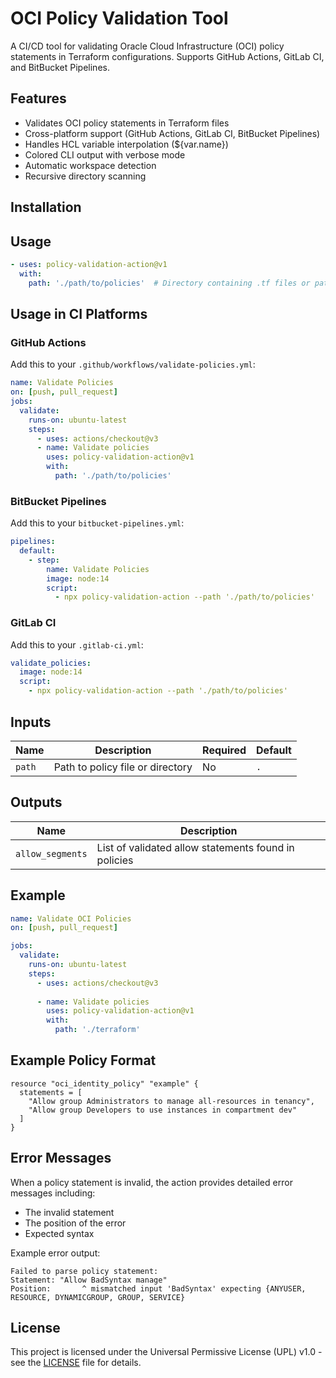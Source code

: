# OCI Policy Validation Tool

A CI/CD tool for validating Oracle Cloud Infrastructure (OCI) policy statements in Terraform configurations. Supports GitHub Actions, GitLab CI, and BitBucket Pipelines.

## Features

- Validates OCI policy statements in Terraform files
- Cross-platform support (GitHub Actions, GitLab CI, BitBucket Pipelines)
- Handles HCL variable interpolation (${var.name})
- Colored CLI output with verbose mode
- Automatic workspace detection
- Recursive directory scanning

## Installation

## Usage

```yaml
- uses: policy-validation-action@v1
  with:
    path: './path/to/policies'  # Directory containing .tf files or path to single .tf file
```

## Usage in CI Platforms

### GitHub Actions

Add this to your `.github/workflows/validate-policies.yml`:
```yaml
name: Validate Policies
on: [push, pull_request]
jobs:
  validate:
    runs-on: ubuntu-latest
    steps:
      - uses: actions/checkout@v3
      - name: Validate policies
        uses: policy-validation-action@v1
        with:
          path: './path/to/policies'
```

### BitBucket Pipelines

Add this to your `bitbucket-pipelines.yml`:
```yaml
pipelines:
  default:
    - step:
        name: Validate Policies
        image: node:14
        script:
          - npx policy-validation-action --path './path/to/policies'
```

### GitLab CI

Add this to your `.gitlab-ci.yml`:
```yaml
validate_policies:
  image: node:14
  script:
    - npx policy-validation-action --path './path/to/policies'
```

## Inputs

| Name | Description | Required | Default |
|------|-------------|----------|---------|
| `path` | Path to policy file or directory | No | `.` |

## Outputs

| Name | Description |
|------|-------------|
| `allow_segments` | List of validated allow statements found in policies |

## Example

```yaml
name: Validate OCI Policies
on: [push, pull_request]

jobs:
  validate:
    runs-on: ubuntu-latest
    steps:
      - uses: actions/checkout@v3
      
      - name: Validate policies
        uses: policy-validation-action@v1
        with:
          path: './terraform'
```

## Example Policy Format

```hcl
resource "oci_identity_policy" "example" {
  statements = [
    "Allow group Administrators to manage all-resources in tenancy",
    "Allow group Developers to use instances in compartment dev"
  ]
}
```

## Error Messages

When a policy statement is invalid, the action provides detailed error messages including:
- The invalid statement
- The position of the error
- Expected syntax

Example error output:
```
Failed to parse policy statement:
Statement: "Allow BadSyntax manage"
Position:       ^ mismatched input 'BadSyntax' expecting {ANYUSER, RESOURCE, DYNAMICGROUP, GROUP, SERVICE}
```

## License

This project is licensed under the Universal Permissive License (UPL) v1.0 - see the [LICENSE](LICENSE) file for details.
